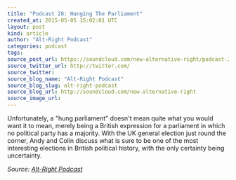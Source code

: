 ```yaml
---
title: "Podcast 28: Hanging The Parliament"
created_at: 2015-05-05 15:02:01 UTC
layout: post
kind: article
author: "Alt-Right Podcast"
categories: podcast
tags: 
source_post_url: https://soundcloud.com/new-alternative-right/podcast-28-hanging-the-parliament
source_twitter_url: http://twitter.com/
source_twitter: 
source_blog_name: "Alt-Right Podcast"
source_blog_slug: alt-right-podcast
source_blog_url: http://soundcloud.com/new-alternative-right
source_image_url: 
---
```

Unfortunately, a "hung parliament" doesn't mean quite what you would want it to mean, merely being a British expression for a  parliament in which no political party has a majority. With the UK general election just round the corner, Andy and Colin discuss what is sure to be one of the most interesting elections in British political history, with the only certainty being uncertainty.<div class="">
    <i>Source: <a href="http://soundcloud.com/new-alternative-right">Alt-Right Podcast</a></i>
</div>

